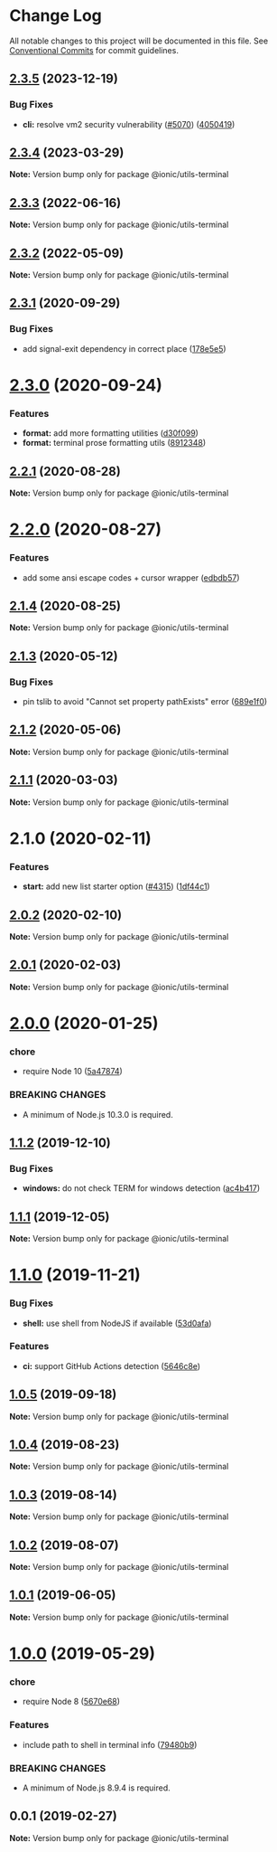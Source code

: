 # Change Log

All notable changes to this project will be documented in this file.
See [Conventional Commits](https://conventionalcommits.org) for commit guidelines.

## [2.3.5](https://github.com/ionic-team/ionic-cli/compare/@ionic/utils-terminal@2.3.4...@ionic/utils-terminal@2.3.5) (2023-12-19)


### Bug Fixes

* **cli:** resolve vm2 security vulnerability ([#5070](https://github.com/ionic-team/ionic-cli/issues/5070)) ([4050419](https://github.com/ionic-team/ionic-cli/commit/4050419bef70fb92e58b0a83cd4b68b48090e596))





## [2.3.4](https://github.com/ionic-team/ionic-cli/compare/@ionic/utils-terminal@2.3.3...@ionic/utils-terminal@2.3.4) (2023-03-29)

**Note:** Version bump only for package @ionic/utils-terminal





## [2.3.3](https://github.com/ionic-team/ionic-cli/compare/@ionic/utils-terminal@2.3.2...@ionic/utils-terminal@2.3.3) (2022-06-16)

**Note:** Version bump only for package @ionic/utils-terminal





## [2.3.2](https://github.com/ionic-team/ionic-cli/compare/@ionic/utils-terminal@2.3.1...@ionic/utils-terminal@2.3.2) (2022-05-09)

**Note:** Version bump only for package @ionic/utils-terminal





## [2.3.1](https://github.com/ionic-team/ionic-cli/compare/@ionic/utils-terminal@2.3.0...@ionic/utils-terminal@2.3.1) (2020-09-29)


### Bug Fixes

* add signal-exit dependency in correct place ([178e5e5](https://github.com/ionic-team/ionic-cli/commit/178e5e51cdc3593e3d096a5197e1dc0e17292bbd))





# [2.3.0](https://github.com/ionic-team/ionic-cli/compare/@ionic/utils-terminal@2.2.1...@ionic/utils-terminal@2.3.0) (2020-09-24)


### Features

* **format:** add more formatting utilities ([d30f099](https://github.com/ionic-team/ionic-cli/commit/d30f099f50df18816fb1d3064c434f1b318518a2))
* **format:** terminal prose formatting utils ([8912348](https://github.com/ionic-team/ionic-cli/commit/8912348ca348ae6192ddfff1af88f9c9443d205d))





## [2.2.1](https://github.com/ionic-team/ionic-cli/compare/@ionic/utils-terminal@2.2.0...@ionic/utils-terminal@2.2.1) (2020-08-28)

**Note:** Version bump only for package @ionic/utils-terminal





# [2.2.0](https://github.com/ionic-team/ionic-cli/compare/@ionic/utils-terminal@2.1.4...@ionic/utils-terminal@2.2.0) (2020-08-27)


### Features

* add some ansi escape codes + cursor wrapper ([edbdb57](https://github.com/ionic-team/ionic-cli/commit/edbdb572bfe2fb5710eff7e49a483c86601ba425))





## [2.1.4](https://github.com/ionic-team/ionic-cli/compare/@ionic/utils-terminal@2.1.3...@ionic/utils-terminal@2.1.4) (2020-08-25)

**Note:** Version bump only for package @ionic/utils-terminal





## [2.1.3](https://github.com/ionic-team/ionic-cli/compare/@ionic/utils-terminal@2.1.2...@ionic/utils-terminal@2.1.3) (2020-05-12)


### Bug Fixes

* pin tslib to avoid "Cannot set property pathExists" error ([689e1f0](https://github.com/ionic-team/ionic-cli/commit/689e1f038b907356ef855a067a76d4822e7072a8))





## [2.1.2](https://github.com/ionic-team/ionic-cli/compare/@ionic/utils-terminal@2.1.1...@ionic/utils-terminal@2.1.2) (2020-05-06)

**Note:** Version bump only for package @ionic/utils-terminal





## [2.1.1](https://github.com/ionic-team/ionic-cli/compare/@ionic/utils-terminal@2.1.0...@ionic/utils-terminal@2.1.1) (2020-03-03)

**Note:** Version bump only for package @ionic/utils-terminal





# 2.1.0 (2020-02-11)


### Features

* **start:** add new list starter option ([#4315](https://github.com/ionic-team/ionic-cli/issues/4315)) ([1df44c1](https://github.com/ionic-team/ionic-cli/commit/1df44c1591f37b89f2b672857740edd6cb2aea67))





## [2.0.2](https://github.com/ionic-team/ionic-cli/compare/@ionic/utils-terminal@2.0.1...@ionic/utils-terminal@2.0.2) (2020-02-10)

**Note:** Version bump only for package @ionic/utils-terminal





## [2.0.1](https://github.com/ionic-team/ionic-cli/compare/@ionic/utils-terminal@2.0.0...@ionic/utils-terminal@2.0.1) (2020-02-03)

**Note:** Version bump only for package @ionic/utils-terminal





# [2.0.0](https://github.com/ionic-team/ionic-cli/compare/@ionic/utils-terminal@1.1.2...@ionic/utils-terminal@2.0.0) (2020-01-25)


### chore

* require Node 10 ([5a47874](https://github.com/ionic-team/ionic-cli/commit/5a478746c074207b6dc96aa8771f04a606deb1ef))


### BREAKING CHANGES

* A minimum of Node.js 10.3.0 is required.





## [1.1.2](https://github.com/ionic-team/ionic-cli/compare/@ionic/utils-terminal@1.1.1...@ionic/utils-terminal@1.1.2) (2019-12-10)


### Bug Fixes

* **windows:** do not check TERM for windows detection ([ac4b417](https://github.com/ionic-team/ionic-cli/commit/ac4b417385c0c7859674e2ba59e495e9abc5bce4))





## [1.1.1](https://github.com/ionic-team/ionic-cli/compare/@ionic/utils-terminal@1.1.0...@ionic/utils-terminal@1.1.1) (2019-12-05)

**Note:** Version bump only for package @ionic/utils-terminal





# [1.1.0](https://github.com/ionic-team/ionic-cli/compare/@ionic/utils-terminal@1.0.5...@ionic/utils-terminal@1.1.0) (2019-11-21)


### Bug Fixes

* **shell:** use shell from NodeJS if available ([53d0afa](https://github.com/ionic-team/ionic-cli/commit/53d0afaea8966f7742220896a98da570c706fb63))


### Features

* **ci:** support GitHub Actions detection ([5646c8e](https://github.com/ionic-team/ionic-cli/commit/5646c8e083862dbf976cd6cdecabe209c0ad8cfd))





## [1.0.5](https://github.com/ionic-team/ionic-cli/compare/@ionic/utils-terminal@1.0.4...@ionic/utils-terminal@1.0.5) (2019-09-18)

**Note:** Version bump only for package @ionic/utils-terminal





## [1.0.4](https://github.com/ionic-team/ionic-cli/compare/@ionic/utils-terminal@1.0.3...@ionic/utils-terminal@1.0.4) (2019-08-23)

**Note:** Version bump only for package @ionic/utils-terminal





## [1.0.3](https://github.com/ionic-team/ionic-cli/compare/@ionic/utils-terminal@1.0.2...@ionic/utils-terminal@1.0.3) (2019-08-14)

**Note:** Version bump only for package @ionic/utils-terminal





## [1.0.2](https://github.com/ionic-team/ionic-cli/compare/@ionic/utils-terminal@1.0.1...@ionic/utils-terminal@1.0.2) (2019-08-07)

**Note:** Version bump only for package @ionic/utils-terminal





## [1.0.1](https://github.com/ionic-team/ionic-cli/compare/@ionic/utils-terminal@1.0.0...@ionic/utils-terminal@1.0.1) (2019-06-05)

**Note:** Version bump only for package @ionic/utils-terminal





# [1.0.0](https://github.com/ionic-team/ionic-cli/compare/@ionic/utils-terminal@0.0.1...@ionic/utils-terminal@1.0.0) (2019-05-29)


### chore

* require Node 8 ([5670e68](https://github.com/ionic-team/ionic-cli/commit/5670e68))


### Features

* include path to shell in terminal info ([79480b9](https://github.com/ionic-team/ionic-cli/commit/79480b9))


### BREAKING CHANGES

* A minimum of Node.js 8.9.4 is required.





<a name="0.0.1"></a>
## 0.0.1 (2019-02-27)




**Note:** Version bump only for package @ionic/utils-terminal
